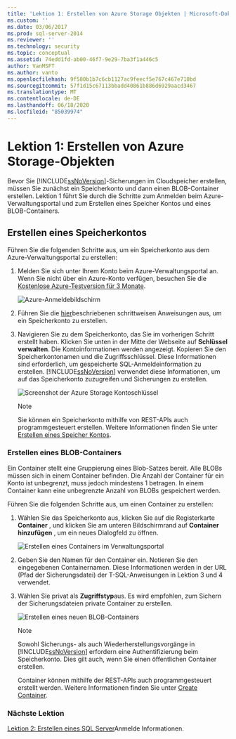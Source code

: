 ```yaml
---
title: 'Lektion 1: Erstellen von Azure Storage Objekten | Microsoft-Dokumentation'
ms.custom: ''
ms.date: 03/06/2017
ms.prod: sql-server-2014
ms.reviewer: ''
ms.technology: security
ms.topic: conceptual
ms.assetid: 74edd1fd-ab00-46f7-9e29-7ba3f1a446c5
author: VanMSFT
ms.author: vanto
ms.openlocfilehash: 9f580b1b7c6cb1127ac9feecf5e767c467e710bd
ms.sourcegitcommit: 57f1d15c67113bbadd40861b886d6929aacd3467
ms.translationtype: MT
ms.contentlocale: de-DE
ms.lasthandoff: 06/18/2020
ms.locfileid: "85039974"
---
```

# <a name="lesson-1-create-azure-storage-objects"></a>Lektion 1: Erstellen von Azure Storage-Objekten
  Bevor Sie [!INCLUDE[ssNoVersion](../includes/ssnoversion-md.md)]-Sicherungen im Cloudspeicher erstellen, müssen Sie zunächst ein Speicherkonto und dann einen BLOB-Container erstellen. Lektion 1 führt Sie durch die Schritte zum Anmelden beim Azure-Verwaltungsportal und zum Erstellen eines Speicher Kontos und eines BLOB-Containers.  
  
## <a name="create-a-storage-account"></a>Erstellen eines Speicherkontos  
 Führen Sie die folgenden Schritte aus, um ein Speicherkonto aus dem Azure-Verwaltungsportal zu erstellen:  
  
1.  Melden Sie sich unter Ihrem Konto beim Azure-Verwaltungsportal an. Wenn Sie nicht über ein Azure-Konto verfügen, besuchen Sie die [Kostenlose Azure-Testversion für 3 Monate](https://go.microsoft.com/fwlink/?LinkId=271927).  
  
     ![Azure-Anmeldebildschirm](../../2014/tutorials/media/windowazurelogin-backuptocloud.gif "Azure-Anmeldebildschirm")  
  
2.  Führen Sie die [hier](https://go.microsoft.com/fwlink/?LinkId=271926)beschriebenen schrittweisen Anweisungen aus, um ein Speicherkonto zu erstellen.  
  
3.  Navigieren Sie zu dem Speicherkonto, das Sie im vorherigen Schritt erstellt haben. Klicken Sie unten in der Mitte der Webseite auf **Schlüssel verwalten**. Die Kontoinformationen werden angezeigt. Kopieren Sie den Speicherkontonamen und die Zugriffsschlüssel. Diese Informationen sind erforderlich, um gespeicherte SQL-Anmeldeinformation zu erstellen. [!INCLUDE[ssNoVersion](../includes/ssnoversion-md.md)] verwendet diese Informationen, um auf das Speicherkonto zuzugreifen und Sicherungen zu erstellen.  
  
     ![Screenshot der Azure Storage Kontoschlüssel](../../2014/tutorials/media/manageaccesskeys-backuptocloud.gif "Screenshot der Azure Storage Kontoschlüssel")  
  
    > [!NOTE]  
    >  Sie können ein Speicherkonto mithilfe von REST-APIs auch programmgesteuert erstellen. Weitere Informationen finden Sie unter [Erstellen eines Speicher Kontos](https://go.microsoft.com/fwlink/?LinkId=271928).  
  
### <a name="create-a-blob-container"></a>Erstellen eines BLOB-Containers  
 Ein Container stellt eine Gruppierung eines Blob-Satzes bereit. Alle BLOBs müssen sich in einem Container befinden. Die Anzahl der Container für ein Konto ist unbegrenzt, muss jedoch mindestens 1 betragen. In einem Container kann eine unbegrenzte Anzahl von BLOBs gespeichert werden.  
  
 Führen Sie die folgenden Schritte aus, um einen Container zu erstellen:  
  
1.  Wählen Sie das Speicherkonto aus, klicken Sie auf die Registerkarte **Container** , und klicken Sie am unteren Bildschirmrand auf **Container hinzufügen** , um ein neues Dialogfeld zu öffnen.  
  
     ![Erstellen eines Containers im Verwaltungsportal](../../2014/tutorials/media/backuptocloud.gif "Erstellen eines Containers im Verwaltungsportal")  
  
2.  Geben Sie den Namen für den Container ein. Notieren Sie den eingegebenen Containernamen. Diese Informationen werden in der URL (Pfad der Sicherungsdatei) der T-SQL-Anweisungen in Lektion 3 und 4 verwendet.  
  
3.  Wählen Sie privat als **Zugriffstyp**aus. Es wird empfohlen, zum Sichern der Sicherungsdateien private Container zu erstellen.  
  
     ![Erstellen eines neuen BLOB-Containers](../../2014/tutorials/media/backuptocloud-newblobcontainer.gif "Erstellen eines neuen BLOB-Containers")  
  
    > [!NOTE]  
    >  Sowohl Sicherungs- als auch Wiederherstellungsvorgänge in [!INCLUDE[ssNoVersion](../includes/ssnoversion-md.md)] erfordern eine Authentifizierung beim Speicherkonto. Dies gilt auch, wenn Sie einen öffentlichen Container erstellen.  
    >   
    >  Container können mithilfe der REST-APIs auch programmgesteuert erstellt werden. Weitere Informationen finden Sie unter [Create Container](https://go.microsoft.com/fwlink/?LinkId=271946).  
  
### <a name="next-lesson"></a>Nächste Lektion  
 [Lektion 2: Erstellen eines SQL Server](../../2014/tutorials/lesson-2-create-a-sql-server-credential.md)Anmelde Informationen.  
  
  
